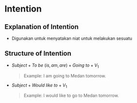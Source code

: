 # Intention
## Explanation of Intention
- Digunakan untuk menyatakan niat untuk melakukan sesuatu

## Structure of Intention
- $Subject + To\ be\ (is,am,are) + Going\ to + V_1$
  > Example: I am going to Medan tomorrow.
- $Subject + Would\ like\ to + V_1$
  > Example: I would like to go to Medan tomorrow. 
